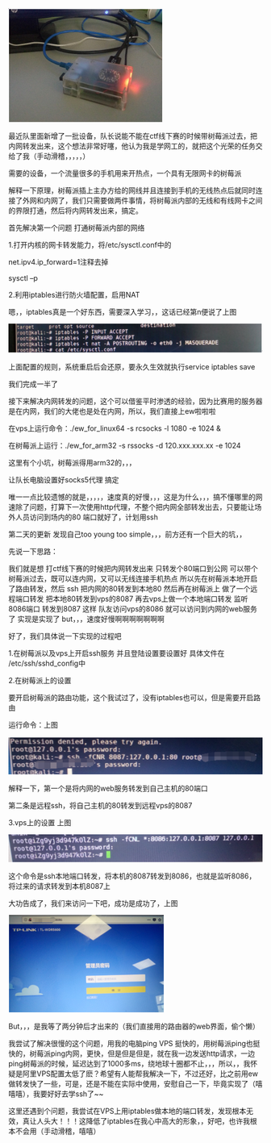 ![](https://github.com/0linlin0/Records/blob/master/images/ct1.png)

最近队里面新增了一批设备，队长说能不能在ctf线下赛的时候带树莓派过去，把内网转发出来，这个想法非常好噻，他认为我是学网工的，就把这个光荣的任务交给了我（手动滑稽，，，，，）

需要的设备，一个流量很多的手机用来开热点，一个具有无限网卡的树莓派

解释一下原理，树莓派插上主办方给的网线并且连接到手机的无线热点后就同时连接了外网和内网了，我们只需要做两件事情，将树莓派内部的无线和有线网卡之间的界限打通，然后将内网转发出来，搞定。

首先解决第一个问题 打通树莓派内部的网络

1.打开内核的网卡转发能力，将/etc/sysctl.conf中的

net.ipv4.ip_forward=1注释去掉

sysctl –p

2.利用iptables进行防火墙配置，启用NAT

嗯，，iptables真是一个好东西，需要深入学习，，这话已经第n便说了上图

![](https://github.com/0linlin0/Records/blob/master/images/ct2.png)

上面配置的规则，系统重启后会还原，要永久生效就执行service iptables save

我们完成一半了

接下来解决内网转发的问题，这个可以借鉴平时渗透的经验，因为比赛用的服务器是在内网，我们的大佬也是处在内网，所以，我们直接上ew啦啦啦

在vps上运行命令：./ew_for_linux64 -s rcsocks -l 1080 -e 1024 &

在树莓派上运行：./ew_for_arm32 -s rssocks -d 120.xxx.xxx.xx -e 1024

这里有个小坑，树莓派得用arm32的，，，

让队长电脑设置好socks5代理 搞定

唯一一点比较遗憾的就是，，，，，速度真的好慢，，，这是为什么，，，搞不懂哪里的网速除了问题，打算下一次使用http代理，不整个把内网全部转发出去，只要能让场外人员访问到场内的80 端口就好了，计划用ssh

 

 

第二天的更新 发现自己too young too simple，，，前方还有一个巨大的坑，，

先说一下思路：

我们就是想 打ctf线下赛的时候把内网转发出来 只转发个80端口到公网 可以带个树莓派过去，既可以连内网，又可以无线连接手机热点 所以先在树莓派本地开启了路由转发，然后 ssh 把内网的80转发到本地80 然后再在树莓派上 做了一个远程端口转发 把本地80转发到vps的8087 再去vps上做一个本地端口转发 监听8086端口 转发到8087 这样 队友访问vps的8086 就可以访问到内网的web服务了 实现是实现了 but，，，速度好慢啊啊啊啊啊啊啊

好了，我们具体说一下实现的过程吧

1.在树莓派以及vps上开启ssh服务 并且登陆设置要设置好 具体文件在 /etc/ssh/sshd_config中

2.在树莓派上的设置

要开启树莓派的路由功能，这个我试过了，没有iptables也可以，但是需要开启路由

运行命令：上图

![](https://github.com/0linlin0/Records/blob/master/images/ct3.png)

解释一下，第一个是将内网的web服务转发到自己主机的80端口

第二条是远程ssh，将自己主机的80转发到远程vps的8087

3.vps上的设置 上图

![](https://github.com/0linlin0/Records/blob/master/images/ct4.png)

这个命令是ssh本地端口转发，将本机的8087转发到8086，也就是监听8086，将过来的请求转发到本机8087上

大功告成了，我们来访问一下吧，成功是成功了，上图

![](https://github.com/0linlin0/Records/blob/master/images/ct5.png)

But，，，是我等了两分钟后才出来的（我们直接用的路由器的web界面，偷个懒）

我尝试了解决很慢的这个问题，用我的电脑ping VPS 挺快的，用树莓派ping也挺快的，树莓派ping内网，更快，但是但是但是，就在我一边发送http请求，一边ping树莓派的时候，延迟达到了1000多ms，绕地球十圈都不止，，，所以，，我怀疑是阿里VPS配置太低了麽？希望有人能帮我解决一下，不过还好，比之前用ew做转发快了一些，可是，还是不能在实际中使用，安慰自己一下，毕竟实现了（嘻嘻嘻），我要好好去学ssh了~~

这里还遇到个问题，我尝试在VPS上用iptables做本地的端口转发，发现根本无效，真让人头大！！！这降低了iptables在我心中高大的形象，，好吧，也许我根本不会用（手动滑稽，嘻嘻）

